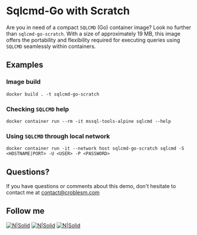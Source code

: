 # Sqlcmd-Go with Scratch

Are you in need of a compact `SQLCMD` (Go) container image? Look no further than `sqlcmd-go-scratch`. With a size of approximately 19 MB, this image offers the portability and flexibility required for executing queries using `SQLCMD` seamlessly within containers.

## Examples

### Image build
```docker
docker build . -t sqlcmd-go-scratch
````

### Checking `SQLCMD` help
```docker
docker container run --rm -it mssql-tools-alpine sqlcmd --help
```

### Using `SQLCMD` through local network
```docker
docker container run -it --network host sqlcmd-go-scratch sqlcmd -S <HOSTNAME|PORT> -U <USER> -P <PASSWORD>
```

## Questions?
If you have questions or comments about this demo, don't hesitate to contact me at <contact@croblesm.com>

## Follow me
[![N|Solid](http://dbamastery.com/wp-content/uploads/2018/08/if_twitter_circle_color_107170.png)](https://twitter.com/croblesmr) [![N|Solid](http://dbamastery.com/wp-content/uploads/2018/08/if_github_circle_black_107161.png)](https://github.com/croblesm) [![N|Solid](http://dbamastery.com/wp-content/uploads/2018/08/if_linkedin_circle_color_107178.png)](https://www.linkedin.com/in/croblesm) 
